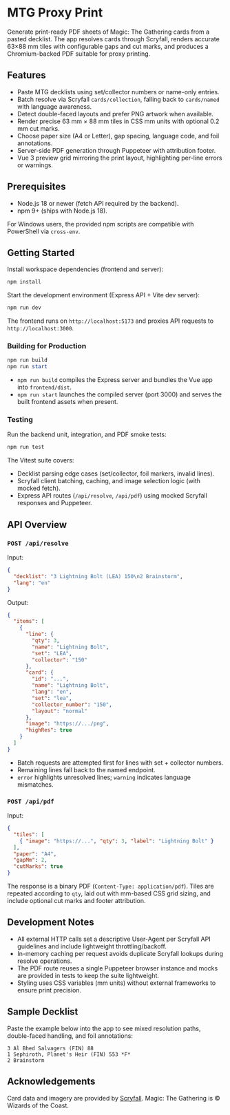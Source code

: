 # MTG Proxy Print

Generate print-ready PDF sheets of Magic: The Gathering cards from a pasted decklist. The app resolves cards through Scryfall, renders accurate 63×88 mm tiles with configurable gaps and cut marks, and produces a Chromium-backed PDF suitable for proxy printing.

## Features

- Paste MTG decklists using set/collector numbers or name-only entries.
- Batch resolve via Scryfall `cards/collection`, falling back to `cards/named` with language awareness.
- Detect double-faced layouts and prefer PNG artwork when available.
- Render precise 63 mm × 88 mm tiles in CSS mm units with optional 0.2 mm cut marks.
- Choose paper size (A4 or Letter), gap spacing, language code, and foil annotations.
- Server-side PDF generation through Puppeteer with attribution footer.
- Vue 3 preview grid mirroring the print layout, highlighting per-line errors or warnings.

## Prerequisites

- Node.js 18 or newer (fetch API required by the backend).
- npm 9+ (ships with Node.js 18).

For Windows users, the provided npm scripts are compatible with PowerShell via `cross-env`.

## Getting Started

Install workspace dependencies (frontend and server):

```powershell
npm install
```

Start the development environment (Express API + Vite dev server):

```powershell
npm run dev
```

The frontend runs on `http://localhost:5173` and proxies API requests to `http://localhost:3000`.

### Building for Production

```powershell
npm run build
npm run start
```

- `npm run build` compiles the Express server and bundles the Vue app into `frontend/dist`.
- `npm run start` launches the compiled server (port 3000) and serves the built frontend assets when present.

### Testing

Run the backend unit, integration, and PDF smoke tests:

```powershell
npm run test
```

The Vitest suite covers:

- Decklist parsing edge cases (set/collector, foil markers, invalid lines).
- Scryfall client batching, caching, and image selection logic (with mocked fetch).
- Express API routes (`/api/resolve`, `/api/pdf`) using mocked Scryfall responses and Puppeteer.

## API Overview

### `POST /api/resolve`

Input:

```json
{
  "decklist": "3 Lightning Bolt (LEA) 150\n2 Brainstorm",
  "lang": "en"
}
```

Output:

```json
{
  "items": [
    {
      "line": {
        "qty": 3,
        "name": "Lightning Bolt",
        "set": "LEA",
        "collector": "150"
      },
      "card": {
        "id": "...",
        "name": "Lightning Bolt",
        "lang": "en",
        "set": "lea",
        "collector_number": "150",
        "layout": "normal"
      },
      "image": "https://.../png",
      "highRes": true
    }
  ]
}
```

- Batch requests are attempted first for lines with set + collector numbers.
- Remaining lines fall back to the named endpoint.
- `error` highlights unresolved lines; `warning` indicates language mismatches.

### `POST /api/pdf`

Input:

```json
{
  "tiles": [
    { "image": "https://...", "qty": 3, "label": "Lightning Bolt" }
  ],
  "paper": "A4",
  "gapMm": 2,
  "cutMarks": true
}
```

The response is a binary PDF (`Content-Type: application/pdf`). Tiles are repeated according to `qty`, laid out with mm-based CSS grid sizing, and include optional cut marks and footer attribution.

## Development Notes

- All external HTTP calls set a descriptive User-Agent per Scryfall API guidelines and include lightweight throttling/backoff.
- In-memory caching per request avoids duplicate Scryfall lookups during resolve operations.
- The PDF route reuses a single Puppeteer browser instance and mocks are provided in tests to keep the suite lightweight.
- Styling uses CSS variables (mm units) without external frameworks to ensure print precision.

## Sample Decklist

Paste the example below into the app to see mixed resolution paths, double-faced handling, and foil annotations:

```
3 Al Bhed Salvagers (FIN) 88
1 Sephiroth, Planet's Heir (FIN) 553 *F*
2 Brainstorm
```

## Acknowledgements

Card data and imagery are provided by [Scryfall](https://scryfall.com/). Magic: The Gathering is © Wizards of the Coast.
